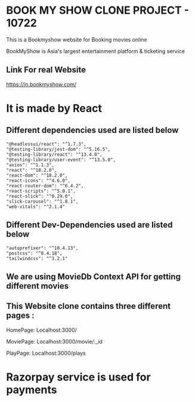 # BOOK MY SHOW CLONE PROJECT - 10722

This is a Bookmyshow website for Booking movies online

BookMyShow is Asia's largest entertainment platform & ticketing service

## Link For real Website

https://in.bookmyshow.com/

# It is made by React

## Different dependencies used are listed below

    "@headlessui/react": "^1.7.3",
    "@testing-library/jest-dom": "^5.16.5",
    "@testing-library/react": "^13.4.0",
    "@testing-library/user-event": "^13.5.0",
    "axios": "^1.1.3",
    "react": "^18.2.0",
    "react-dom": "^18.2.0",
    "react-icons": "^4.6.0",
    "react-router-dom": "^6.4.2",
    "react-scripts": "^5.0.1",
    "react-slick": "^0.29.0",
    "slick-carousel": "^1.8.1",
    "web-vitals": "^2.1.4"

## Different Dev-Dependencies used are listed below

    "autoprefixer": "^10.4.13",
    "postcss": "^8.4.18",
    "tailwindcss": "^3.2.1"

## We are using MovieDb Context API for getting different movies

## This Website clone contains three different pages :

HomePage: Localhost:3000/

MoviePage: Localhost:3000/movie/:\_id

PlayPage: Localhost:3000/plays

# Razorpay service is used for payments
